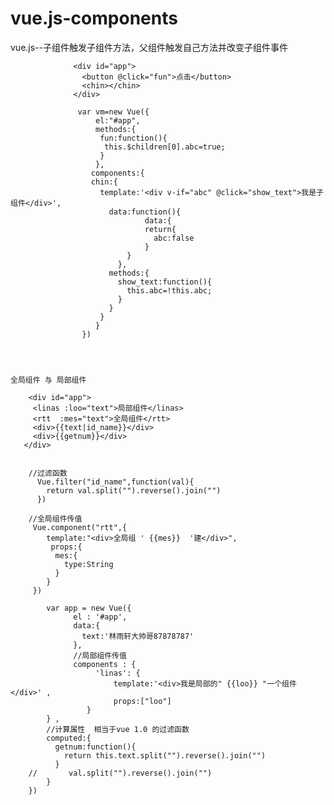 # vue.js-components
vue.js--子组件触发子组件方法，父组件触发自己方法并改变子组件事件


                  <div id="app">
                    <button @click="fun">点击</button>
                    <chin></chin>
                  </div>

                   var vm=new Vue({
                       el:"#app",
                       methods:{
                        fun:function(){
                         this.$children[0].abc=true;
                        }
                       },
                      components:{
                      chin:{
                        template:'<div v-if="abc" @click="show_text">我是子组件</div>',
                          data:function(){
                                  data:{
                                  return{
                                    abc:false
                                  }
                              }
                            },
                          methods:{
                            show_text:function(){
                              this.abc=!this.abc;
                            }
                          }
                        }
                       }
                    })



    
    全局组件 与 局部组件
    
        <div id="app">
         <linas :loo="text">局部组件</linas>
         <rtt  :mes="text">全局组件</rtt>
         <div>{{text|id_name}}</div>
         <div>{{getnum}}</div>
       </div>
    
    
      	//过滤函数
          Vue.filter("id_name",function(val){
            return val.split("").reverse().join("")
          })
          
        //全局组件传值
         Vue.component("rtt",{
            template:"<div>全局组 ' {{mes}}  '建</div>",
             props:{
              mes:{
                type:String
              }
            }
         })

            var app = new Vue({  
                  el : '#app',  
                  data:{
                    text:'林雨轩大帅哥87878787'
                  },
                  //局部组件传值
                  components : {  
                       'linas': {  
                           template:'<div>我是局部的" {{loo}} "一个组件</div>' ,
                           props:["loo"]
                     }  
            } ,
            //计算属性  相当于vue 1.0 的过滤函数
            computed:{
              getnum:function(){
                return this.text.split("").reverse().join("")  		
              }
        //  	 val.split("").reverse().join("")
            }
        })  
    
    
    
    
    
    
    
    
    
    
    
    
    
    
    
    
    
    
    
